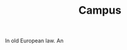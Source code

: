 ---
title: Campus
letter: C
permalink: "/definitions/bld-campus.html"
body: In old European law. An
published_at: '2018-07-07'
source: Black's Law Dictionary 2nd Ed (1910)
layout: post
---